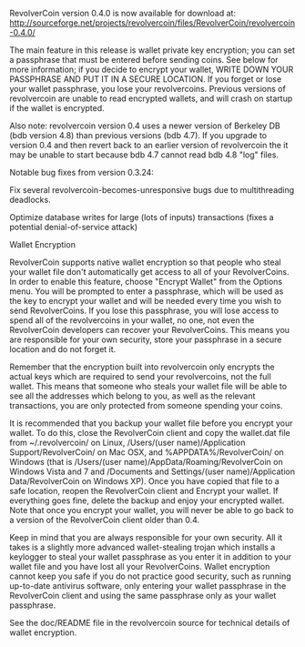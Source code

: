 RevolverCoin version 0.4.0 is now available for download at:
http://sourceforge.net/projects/revolvercoin/files/RevolverCoin/revolvercoin-0.4.0/

The main feature in this release is wallet private key encryption;
you can set a passphrase that must be entered before sending coins.
See below for more information; if you decide to encrypt your wallet,
WRITE DOWN YOUR PASSPHRASE AND PUT IT IN A SECURE LOCATION. If you
forget or lose your wallet passphrase, you lose your revolvercoins.
Previous versions of revolvercoin are unable to read encrypted wallets,
and will crash on startup if the wallet is encrypted.

Also note: revolvercoin version 0.4 uses a newer version of Berkeley DB
(bdb version 4.8) than previous versions (bdb 4.7). If you upgrade
to version 0.4 and then revert back to an earlier version of revolvercoin
the it may be unable to start because bdb 4.7 cannot read bdb 4.8
"log" files.


Notable bug fixes from version 0.3.24:

Fix several revolvercoin-becomes-unresponsive bugs due to multithreading
deadlocks.

Optimize database writes for large (lots of inputs) transactions
(fixes a potential denial-of-service attack)


Wallet Encryption

RevolverCoin supports native wallet encryption so that people who steal your
wallet file don't automatically get access to all of your RevolverCoins.
In order to enable this feature, choose "Encrypt Wallet" from the
Options menu.  You will be prompted to enter a passphrase, which
will be used as the key to encrypt your wallet and will be needed
every time you wish to send RevolverCoins.  If you lose this passphrase,
you will lose access to spend all of the revolvercoins in your wallet,
no one, not even the RevolverCoin developers can recover your RevolverCoins.
This means you are responsible for your own security, store your
passphrase in a secure location and do not forget it.

Remember that the encryption built into revolvercoin only encrypts the
actual keys which are required to send your revolvercoins, not the full
wallet.  This means that someone who steals your wallet file will
be able to see all the addresses which belong to you, as well as the
relevant transactions, you are only protected from someone spending
your coins.

It is recommended that you backup your wallet file before you
encrypt your wallet.  To do this, close the RevolverCoin client and
copy the wallet.dat file from ~/.revolvercoin/ on Linux, /Users/(user
name)/Application Support/RevolverCoin/ on Mac OSX, and %APPDATA%/RevolverCoin/
on Windows (that is /Users/(user name)/AppData/Roaming/RevolverCoin on
Windows Vista and 7 and /Documents and Settings/(user name)/Application
Data/RevolverCoin on Windows XP).  Once you have copied that file to a
safe location, reopen the RevolverCoin client and Encrypt your wallet.
If everything goes fine, delete the backup and enjoy your encrypted
wallet.  Note that once you encrypt your wallet, you will never be
able to go back to a version of the RevolverCoin client older than 0.4.

Keep in mind that you are always responsible for your own security.
All it takes is a slightly more advanced wallet-stealing trojan which
installs a keylogger to steal your wallet passphrase as you enter it
in addition to your wallet file and you have lost all your RevolverCoins.
Wallet encryption cannot keep you safe if you do not practice
good security, such as running up-to-date antivirus software, only
entering your wallet passphrase in the RevolverCoin client and using the
same passphrase only as your wallet passphrase.

See the doc/README file in the revolvercoin source for technical details
of wallet encryption.
